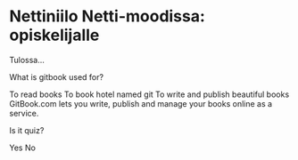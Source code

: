 # Nettiniilo Netti-moodissa: opiskelijalle

Tulossa...

<!--
* Jos koulun koneilla käytössä proxy- eli välityspalvelin, on se otettava koneelta pois päältä, jotta Nettiniilon Netti-moodia voi käyttää
* Ohjeista rekisteröityminen aina verkkoon kirjautumisen jälkeen 192.168.1.1
-->

<quiz name="Gitbook Quiz">
    <question multiple>
        <p>What is gitbook used for?</p>
        <answer correct>To read books</answer>
        <answer>To book hotel named git</answer>
        <answer correct>To write and publish beautiful books</answer>
        <explanation>GitBook.com lets you write, publish and manage your books online as a service.</explanation>
    </question>
    <question>
        <p>Is it quiz?</p>
        <answer correct>Yes</answer>
        <answer>No</answer>
    </question>
</quiz>
